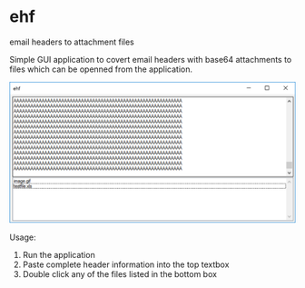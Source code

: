 # ehf
email headers to attachment files


Simple GUI application to covert email headers with base64 attachments to files which can be openned from the application.

![Screenshot](screenshot.PNG)

Usage:
1. Run the application
2. Paste complete header information into the top textbox
3. Double click any of the files listed in the bottom box
